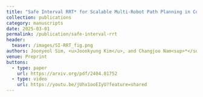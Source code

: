 ```yaml
---
title: "Safe Interval RRT* for Scalable Multi-Robot Path Planning in Continuous Space"
collection: publications
category: manuscripts
date: 2025-03-01
permalink: /publication/safe-interval-rrt
header:
  teaser: /images/SI-RRT_fig.png
authors: Joonyeol Sim, <u>Joonkyung Kim</u>, and Changjoo Nam<sup>*</sup>
venue: Preprint
buttons:
  - type: paper
    url: https://arxiv.org/pdf/2404.01752
  - type: video
    url: https://youtu.be/jUhx1ooEIyU?feature=shared
---
```


<!-- 
This paper proposes **Safe Interval RRT\***, a scalable algorithm for multi-robot path planning in continuous spaces.

### Highlights

- Supports up to 100 omnidirectional robots in simulation
- Integrated with NVIDIA Isaac Sim for realistic validation
- Compared against Graph Transformer-based MAPF baselines

### Media

🎥 [Demo Video](https://youtu.be/jUhx1ooEIyU?feature=shared)  
📄 [ArXiv Preprint](https://arxiv.org/pdf/2404.01752) -->
